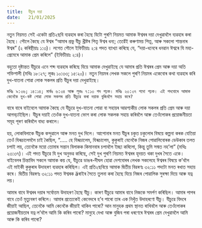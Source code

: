 ```yaml
---
title:  যীচুৰ দয়া
date:   21/01/2025
---
```


নতুন নিয়মত সেই একেটা প্ৰতি২ছবি ব্যৱহাৰ কৰা হৈছে যিটো পুৰণি নিয়মত আমাক ঈশ্বৰৰ দয়া দেখুৱাবলৈ ব্যৱহাৰ কৰা হৈছে। পৌলে কৈছে যে ঈশ্বৰ “আমাৰ প্ৰভু যীচু খ্ৰীষ্টৰ পিতৃ ঈশ্বৰ ধন্য; তেৱেঁই কৰুণাময় পিতৃ, আৰু সকলো শান্তনাৰ ঈশ্বৰ” (২ কৰিন্থীয়াঃ ১:৩)। লগেত পৌলে ইফিচীয়াঃ ২:৪ পদত ব্যাখ্যা কৰিছে যে, “দয়া-ধনেৰে ধনৱান ঈশ্বৰে যি মহা-প্ৰেমেৰে আমাক প্ৰেম কৰিলে” (ইফিচীয়াঃ ২:৪)।

বহুতো দৃষ্টান্তত যীচুৱে এনে শব্দ ব্যৱহাৰ কৰিছে যিয়ে আমাক দেখুৱাইছে যে আমাৰ প্ৰতি ঈশ্বৰৰ প্ৰেম আৰু দয়া অতি শক্তিশালী (মথিঃ ১৮:২৭; লূকঃ ১০:৩৩; ১৫:২০)। নতুন নিয়মৰ লেখক সকলে পুৰণি নিয়মৰ একেবোৰ কথা ব্যৱহাৰ কৰি দুখ-যাতনা পোৱা লোক সকলৰ প্ৰতি যীচুৰ দয়া দেখুৱাইছে।

`মথিঃ ৯:৩৬; ১৪:১৪; মাৰ্কঃ ৬:৩৪ আৰু লূকঃ ৭:১৩ পদ পঢ়ক। মথিঃ ২৩:৩৭ পদো পঢ়ক। এই পদবোৰে আমাক কেনেকৈ দুখ-কষ্ট পোৱা লোক সকলৰ প্ৰতি যীচুৱে কৰা দয়াক বুজিবলৈ সহায় কৰে?`

বাৰে বাৰে বাইবেলে আমাক কৈছে যে যীচুৱে দুখ-যাতনা পোৱা বা সহায়ৰ আৱশ্যকীয় লোক সকলৰ প্ৰতি প্ৰেম আৰু দয়া আগবঢ়াইছিল। যীচুৰ দয়াই তেওঁক দুখ-যাতনা ভোগ কৰা লোক সকলক সহায় কৰিবলৈ আৰু তেওঁলোকৰ প্ৰয়োজনীয়তা সমূহ পূৰণ কৰিবলৈ বাধ্য কৰালে।

হয়, লোকবিলাকে যীচুক কন্দুৱালে আৰু মনত দুখ দিলে। আপোনাৰ মনত যীচুৰ চকুত চকুলোৰ বিষয়ে কল্পনা কৰক যেতিয়া তেওঁ যিৰূচালেমলৈ চাই কৈছিল, “..... হে যিৰূচালেম, যিৰূচালেম, কুকুৰাই যেনেকৈ নিজৰ পোৱালিবোৰক ডেউকাৰ তলত চপাই লয়, তেনেকৈ ময়ো তোমাৰ সন্তান বিলাকক কিমানবাৰ চপাবলৈ ইচ্ছা কৰিলো, কিন্তু তুমি সন্মত নহ’লা” (মথিঃ ২৩:৩৭)। এই পদত যীচুৱে যি দুখ অনুভৱ কৰিছে, সেই দুখ পুৰণি নিয়মত ঈশ্বৰৰ হৃদয়ত থকা দুখৰ সৈতে একে। বাইবেলৰ চিন্তাবিদ সকলে আমাক কয় যে, যীচুৱে ডাঙৰ-দীঘল হোৱা দেশবোৰৰ লেখক সকলেহে ঈশ্বৰৰ বিষয়ে ক’বলৈ এই মাইকী কুকুৰাৰ উদাহৰণ ব্যৱহাৰ কৰিছিল। এই প্ৰতি২ছবিয়ে আমাক দ্বিতীয় বিৱৰণঃ ৩২:১১ পদটো মনত ৰখাত সহায় কৰে। দ্বিতীয় বিৱৰণঃ ৩২:১১ পদত ঈশ্বৰক äৰাইৰ সৈতে তুলনা কৰা হৈছে যিয়ে নিজৰ পোৱালিক সুৰক্ষা দিয়ে আৰু যত্ন লয়।

আমাৰ বাবে ঈশ্বৰৰ দয়াৰ সৰ্বোত্তম উদাহৰণ হৈছে যীচু। কাৰণ যীচুৱে আমাৰ বাবে নিজকে সমৰ্পণ কৰিছিল। আমাৰ পাপৰ বাবে তেওঁ মৃত্যুবৰণ কৰিলে। আমাৰ প্ৰত্যেকেই কেনেদৰে হ’ব পাৰো তাৰ এক নিখুঁত উদাহৰণো যীচু। যীচুৱে যিদৰে জীয়াই আছিল, তেনেকৈ আমি কেনেকৈ জীয়াই থাকিব পাৰো? আন মানুহক প্ৰথম স্থানত ৰাখিবলৈ আৰু তেওঁলোকৰ প্ৰয়োজনীয়তাৰ যত্ন ল’বলৈ আমি কি কৰিব পাৰো? মানুহে দেখা আৰু বুজিব পৰা ধৰণেৰে ঈশ্বৰৰ প্ৰেম দেখুৱাবলৈ আমি আৰু কি কৰিব পাৰো?